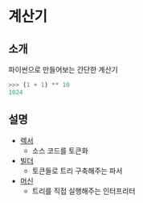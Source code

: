 # 계산기

## 소개

파이썬으로 만들어보는 간단한 계산기

```python
>>> (1 + 1) ** 10
1024
```

## 설명

- [렉서](src/lexer.py)
    - 소스 코드를 토큰화
- [빌더](src/builder.py)
    - 토큰들로 트리 구축해주는 파서
- [머신](src/machine.py)
    - 트리를 직접 실행해주는 인터프리터